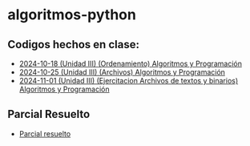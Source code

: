 # algoritmos-python

## Codigos hechos en clase:
- [2024-10-18 (Unidad III) (Ordenamiento) Algoritmos y Programación]()
- [2024-10-25 (Unidad III) (Archivos) Algoritmos y Programación]()
- [2024-11-01 (Unidad III) (Ejercitacion Archivos de textos y binarios) Algoritmos y Programación]()

## Parcial Resuelto
- [Parcial resuelto]()
